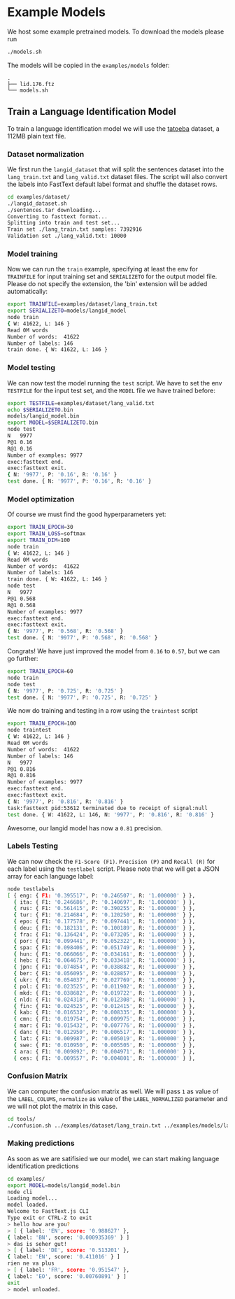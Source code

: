 # Example Models
We host some example pretrained models. To download the models please run

```bash
./models.sh
```

The models will be copied in the `examples/models` folder:

```
.
├── lid.176.ftz
└── models.sh
```

## Train a Language Identification Model
To train a language identification model we will use the [tatoeba](https://tatoeba.org/eng/downloads) dataset, a 112MB plain text file.

### Dataset normalization

We first run the `langid_dataset` that will split the sentences dataset into the `lang_train.txt` and `lang_valid.txt` dataset files. The script will also convert the labels into FastText default label format and shuffle the dataset rows.

```bash
cd examples/dataset/
./langid_dataset.sh
./sentences.tar downloading...
Converting to fasttext format...
Splitting into train and test set...
Train set ./lang_train.txt samples: 7392916
Validation set ./lang_valid.txt: 10000
```

### Model training

Now we can run the `train` example, specifying at least the env for `TRAINFILE` for input training set and `SERIALIZETO` for the output model file. Please do not specify the extension, the 'bin' extension will be added automatically:

```bash
export TRAINFILE=examples/dataset/lang_train.txt
export SERIALIZETO=models/langid_model
node train
{ W: 41622, L: 146 }
Read 0M words
Number of words:  41622
Number of labels: 146
train done. { W: 41622, L: 146 }
```

### Model testing

We can now test the model running the `test` script. We have to set the env `TESTFILE` for the input test set, and the `MODEL` file we have trained before:

```bash
export TESTFILE=examples/dataset/lang_valid.txt
echo $SERIALIZETO.bin
models/langid_model.bin
export MODEL=$SERIALIZETO.bin
node test
N	9977
P@1	0.16
R@1	0.16
Number of examples: 9977
exec:fasttext end.
exec:fasttext exit.
{ N: '9977', P: '0.16', R: '0.16' }
test done. { N: '9977', P: '0.16', R: '0.16' }
```

### Model optimization

Of course we must find the good hyperparameters yet:

```bash
export TRAIN_EPOCH=30
export TRAIN_LOSS=softmax
export TRAIN_DIM=100
node train
{ W: 41622, L: 146 }
Read 0M words
Number of words:  41622
Number of labels: 146
train done. { W: 41622, L: 146 }
node test
N	9977
P@1	0.568
R@1	0.568
Number of examples: 9977
exec:fasttext end.
exec:fasttext exit.
{ N: '9977', P: '0.568', R: '0.568' }
test done. { N: '9977', P: '0.568', R: '0.568' }
```

Congrats! We have just improved the model from `0.16` to `0.57`, but we can go further:

```bash
export TRAIN_EPOCH=60
node train
node test
{ N: '9977', P: '0.725', R: '0.725' }
test done. { N: '9977', P: '0.725', R: '0.725' }
```

We now do training and testing in a row using the `traintest` script
```bash
export TRAIN_EPOCH=100
node traintest
{ W: 41622, L: 146 }
Read 0M words
Number of words:  41622
Number of labels: 146
N	9977
P@1	0.816
R@1	0.816
Number of examples: 9977
exec:fasttext end.
exec:fasttext exit.
{ N: '9977', P: '0.816', R: '0.816' }
task:fasttext pid:53612 terminated due to receipt of signal:null
test done. { W: 41622, L: 146, N: '9977', P: '0.816', R: '0.816' }
```

Awesome, our langid model has now a `0.81` precision.

### Labels Testing

We can now check the `F1-Score (F1)`. `Precision (P)` and `Recall (R)` for each label using the `testlabel` script. Please note that we will get a JSON array for each language label:

```bash
node testlabels
[ { eng: { F1: '0.395517', P: '0.246507', R: '1.000000' } },
  { ita: { F1: '0.246686', P: '0.140697', R: '1.000000' } },
  { rus: { F1: '0.561415', P: '0.390255', R: '1.000000' } },
  { tur: { F1: '0.214684', P: '0.120250', R: '1.000000' } },
  { epo: { F1: '0.177578', P: '0.097441', R: '1.000000' } },
  { deu: { F1: '0.182131', P: '0.100189', R: '1.000000' } },
  { fra: { F1: '0.136424', P: '0.073205', R: '1.000000' } },
  { por: { F1: '0.099441', P: '0.052322', R: '1.000000' } },
  { spa: { F1: '0.098406', P: '0.051749', R: '1.000000' } },
  { hun: { F1: '0.066066', P: '0.034161', R: '1.000000' } },
  { heb: { F1: '0.064675', P: '0.033418', R: '1.000000' } },
  { jpn: { F1: '0.074854', P: '0.038882', R: '1.000000' } },
  { ber: { F1: '0.056095', P: '0.028857', R: '1.000000' } },
  { ukr: { F1: '0.054037', P: '0.027769', R: '1.000000' } },
  { pol: { F1: '0.023525', P: '0.011902', R: '1.000000' } },
  { mkd: { F1: '0.038682', P: '0.019722', R: '1.000000' } },
  { nld: { F1: '0.024318', P: '0.012308', R: '1.000000' } },
  { fin: { F1: '0.024525', P: '0.012415', R: '1.000000' } },
  { kab: { F1: '0.016532', P: '0.008335', R: '1.000000' } },
  { cmn: { F1: '0.019754', P: '0.009975', R: '1.000000' } },
  { mar: { F1: '0.015432', P: '0.007776', R: '1.000000' } },
  { dan: { F1: '0.012950', P: '0.006517', R: '1.000000' } },
  { lat: { F1: '0.009987', P: '0.005019', R: '1.000000' } },
  { swe: { F1: '0.010950', P: '0.005505', R: '1.000000' } },
  { ara: { F1: '0.009892', P: '0.004971', R: '1.000000' } },
  { ces: { F1: '0.009557', P: '0.004801', R: '1.000000' } },
  ```

  ### Confusion Matrix
  We can computer the confusion matrix as well. We will pass `1` as value of the `LABEL_COLUMS`, `normalize` as value of the `LABEL_NORMALIZED` parameter and we will not plot the matrix in this case.

  ```bash
  cd tools/
  ./confusion.sh ../examples/dataset/lang_train.txt ../examples/models/langid_model.bin 1 normalize
  ```

  ### Making predictions
  As soon as we are satifisied we our model, we can start making language identification predictions

  ```bash
cd examples/
export MODEL=models/langid_model.bin
node cli
Loading model...
model loaded.
Welcome to FastText.js CLI
Type exit or CTRL-Z to exit
> hello how are you?
> [ { label: 'EN', score: '0.988627' },
  { label: 'BN', score: '0.000935369' } ]
> das is seher gut!
> [ { label: 'DE', score: '0.513201' },
  { label: 'EN', score: '0.411016' } ]
rien ne va plus
> [ { label: 'FR', score: '0.951547' },
  { label: 'EO', score: '0.00760891' } ]
exit
> model unloaded.
  ```

